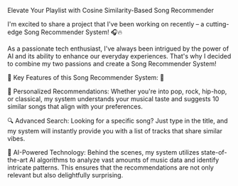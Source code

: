 Elevate Your Playlist with Cosine Similarity-Based Song Recommender

I'm excited to share a project that I've been working on recently – a cutting-edge Song Recommender System! 🎧🔥

As a passionate tech enthusiast, I've always been intrigued by the power of AI and its ability to enhance our everyday experiences. That's why I decided to combine my two passions and create a Song Recommender System!

🚀 Key Features of this Song Recommender System: 🚀

🎵 Personalized Recommendations: Whether you're into pop, rock, hip-hop, or classical, my system understands your musical taste and suggests 10 similar songs that align with your preferences.

🔍 Advanced Search: Looking for a specific song? Just type in the title, and my system will instantly provide you with a list of tracks that share similar vibes.

🤖 AI-Powered Technology: Behind the scenes, my system utilizes state-of-the-art AI algorithms to analyze vast amounts of music data and identify intricate patterns. This ensures that the recommendations are not only relevant but also delightfully surprising.